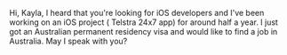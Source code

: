 Hi, Kayla, I heard that you're looking for iOS developers and I've been working on an iOS project ( Telstra 24x7 app) for around half a year.  I just got an Australian permanent residency visa and would like to find a job in Australia. May I speak with you? 